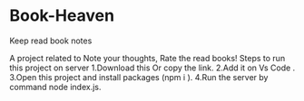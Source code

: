 # Book-Heaven
Keep read book notes

A project related to  Note your thoughts, Rate the read books!
Steps to run this project on server
1.Download this Or copy the link.
2.Add it on Vs Code .
3.Open this project and install packages (npm i ).
4.Run the server by command node index.js.
